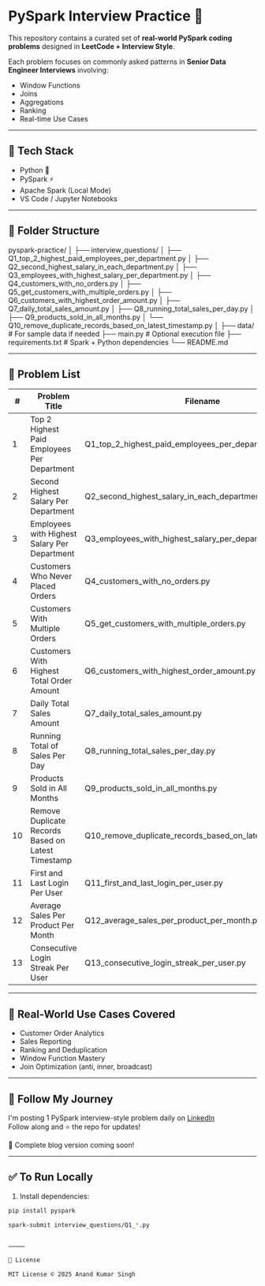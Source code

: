 # PySpark Interview Practice 🚀

This repository contains a curated set of **real-world PySpark coding problems** designed in **LeetCode + Interview Style**.

Each problem focuses on commonly asked patterns in **Senior Data Engineer Interviews** involving:
- Window Functions
- Joins
- Aggregations
- Ranking
- Real-time Use Cases

---

## 🔧 Tech Stack

- Python 🐍
- PySpark ⚡️
- Apache Spark (Local Mode)
- VS Code / Jupyter Notebooks

---

## 📂 Folder Structure
pyspark-practice/
│
├── interview_questions/
│   ├── Q1_top_2_highest_paid_employees_per_department.py
│   ├── Q2_second_highest_salary_in_each_department.py
│   ├── Q3_employees_with_highest_salary_per_department.py
│   ├── Q4_customers_with_no_orders.py
│   ├── Q5_get_customers_with_multiple_orders.py
│   ├── Q6_customers_with_highest_order_amount.py
│   ├── Q7_daily_total_sales_amount.py
│   ├── Q8_running_total_sales_per_day.py
│   ├── Q9_products_sold_in_all_months.py
│   └── Q10_remove_duplicate_records_based_on_latest_timestamp.py
│
├── data/                # For sample data if needed
├── main.py              # Optional execution file
├── requirements.txt     # Spark + Python dependencies
└── README.md

---

## 📌 Problem List

| # | Problem Title                                           | Filename                                          |
|---|---------------------------------------------------------|---------------------------------------------------|
| 1 | Top 2 Highest Paid Employees Per Department             | Q1_top_2_highest_paid_employees_per_department.py |
| 2 | Second Highest Salary Per Department                    | Q2_second_highest_salary_in_each_department.py    |
| 3 | Employees with Highest Salary Per Department            | Q3_employees_with_highest_salary_per_department.py|
| 4 | Customers Who Never Placed Orders                       | Q4_customers_with_no_orders.py                    |
| 5 | Customers With Multiple Orders                          | Q5_get_customers_with_multiple_orders.py          |
| 6 | Customers With Highest Total Order Amount               | Q6_customers_with_highest_order_amount.py         |
| 7 | Daily Total Sales Amount                                | Q7_daily_total_sales_amount.py                    |
| 8 | Running Total of Sales Per Day                          | Q8_running_total_sales_per_day.py                 |
| 9 | Products Sold in All Months                             | Q9_products_sold_in_all_months.py                 |
| 10 | Remove Duplicate Records Based on Latest Timestamp     | Q10_remove_duplicate_records_based_on_latest_timestamp.py |
| 11 | First and Last Login Per User                          | Q11_first_and_last_login_per_user.py               |
| 12 | Average Sales Per Product Per Month                    | Q12_average_sales_per_product_per_month.py         |
| 13 | Consecutive Login Streak Per User                       | Q13_consecutive_login_streak_per_user.py              |

---

## 🧠 Real-World Use Cases Covered

- Customer Order Analytics
- Sales Reporting
- Ranking and Deduplication
- Window Function Mastery
- Join Optimization (anti, inner, broadcast)

---

## 🧵 Follow My Journey

I'm posting 1 PySpark interview-style problem daily on [LinkedIn](https://www.linkedin.com/in/anand-kumar-singh-830839ab/)  
Follow along and ⭐ the repo for updates!

💬 Complete blog version coming soon!

---

## ✅ To Run Locally

1. Install dependencies:

```bash
pip install pyspark

spark-submit interview_questions/Q1_*.py


⸻

📩 License

MIT License © 2025 Anand Kumar Singh